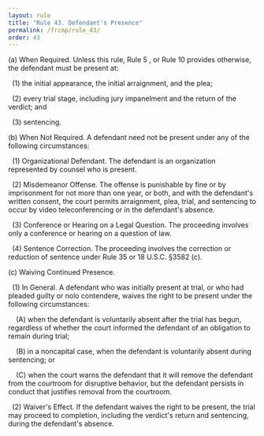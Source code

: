```yaml
---
layout: rule
title: "Rule 43. Defendant's Presence"
permalink: /frcmp/rule_43/
order: 43
---
```


(a) When Required. Unless this rule, Rule 5 , or Rule 10 provides otherwise, the defendant must be present at:


&nbsp;&nbsp;(1) the initial appearance, the initial arraignment, and the plea;


&nbsp;&nbsp;(2) every trial stage, including jury impanelment and the return of the verdict; and


&nbsp;&nbsp;(3) sentencing.


(b) When Not Required. A defendant need not be present under any of the following circumstances:


&nbsp;&nbsp;(1) Organizational Defendant. The defendant is an organization represented by counsel who is present.


&nbsp;&nbsp;(2) Misdemeanor Offense. The offense is punishable by fine or by imprisonment for not more than one year, or both, and with the defendant's written consent, the court permits arraignment, plea, trial, and sentencing to occur by video teleconferencing or in the defendant's absence.


&nbsp;&nbsp;(3) Conference or Hearing on a Legal Question. The proceeding involves only a conference or hearing on a question of law.


&nbsp;&nbsp;(4) Sentence Correction. The proceeding involves the correction or reduction of sentence under Rule 35 or 18 U.S.C. §3582 (c).


(c) Waiving Continued Presence.


&nbsp;&nbsp;(1) In General. A defendant who was initially present at trial, or who had pleaded guilty or nolo contendere, waives the right to be present under the following circumstances:


&nbsp;&nbsp;&nbsp;&nbsp;(A) when the defendant is voluntarily absent after the trial has begun, regardless of whether the court informed the defendant of an obligation to remain during trial;


&nbsp;&nbsp;&nbsp;&nbsp;(B) in a noncapital case, when the defendant is voluntarily absent during sentencing; or


&nbsp;&nbsp;&nbsp;&nbsp;(C) when the court warns the defendant that it will remove the defendant from the courtroom for disruptive behavior, but the defendant persists in conduct that justifies removal from the courtroom.


&nbsp;&nbsp;(2) Waiver's Effect. If the defendant waives the right to be present, the trial may proceed to completion, including the verdict's return and sentencing, during the defendant's absence.